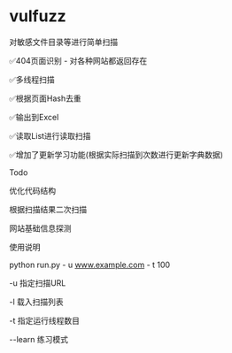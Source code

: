# vulfuzz
对敏感文件目录等进行简单扫描

✅404页面识别 - 对各种网站都返回存在

✅多线程扫描

✅根据页面Hash去重

✅输出到Excel

✅读取List进行读取扫描

✅增加了更新学习功能(根据实际扫描到次数进行更新字典数据)

Todo

优化代码结构

根据扫描结果二次扫描

网站基础信息探测


使用说明

python run.py - u www.example.com - t 100

-u  指定扫描URL

-l 载入扫描列表

-t  指定运行线程数目

--learn 练习模式

